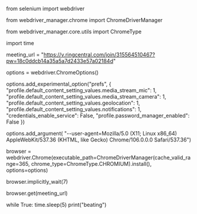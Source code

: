 from selenium import webdriver

from webdriver_manager.chrome import ChromeDriverManager

from webdriver_manager.core.utils import ChromeType

import time



meeting_url = "https://v.ringcentral.com/join/315564510467?pw=18c0ddcb14a35a5a7d2433e57a02184d"

options = webdriver.ChromeOptions()

options.add_experimental_option("prefs", {
    "profile.default_content_setting_values.media_stream_mic": 1,
    "profile.default_content_setting_values.media_stream_camera": 1,
    "profile.default_content_setting_values.geolocation": 1,
    "profile.default_content_setting_values.notifications": 1,
    "credentials_enable_service": False,
    "profile.password_manager_enabled": False
})

options.add_argument(
    "--user-agent=Mozilla/5.0 (X11; Linux x86_64) AppleWebKit/537.36 (KHTML, like Gecko) Chrome/106.0.0.0 Safari/537.36")

browser = webdriver.Chrome(executable_path=ChromeDriverManager(cache_valid_range=365, chrome_type=ChromeType.CHROMIUM).install(), options=options)

browser.implicitly_wait(7)

browser.get(meeting_url)


while True:
    time.sleep(5)
    print("beating")
